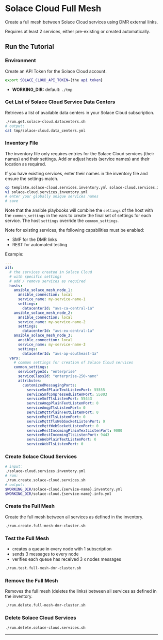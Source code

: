 # Solace Cloud Full Mesh

Create a full mesh between Solace Cloud services using DMR external links.

Requires at least 2 services, either pre-existing or created automatically.


## Run the Tutorial

### Environment
Create an API Token for the Solace Cloud account.

````bash
export SOLACE_CLOUD_API_TOKEN={the api token}
````

* **WORKING_DIR:** default: `./tmp`

### Get List of Solace Cloud Service Data Centers

Retrieves a list of available data centers in your Solace Cloud subscription.

````bash
./run.get.solace-cloud.datacenters.sh
# output:
cat tmp/solace-cloud.data_centers.yml
````

### Inventory File

The inventory file only requires entries for the Solace Cloud services (their names) and their settings.
Add or adjust hosts (service names) and their location as required.

If you have existing services, enter their names in the inventory file and ensure the settings match.

````bash
cp template.solace-cloud.services.inventory.yml solace-cloud.services.inventory.yml
vi solace-cloud.services.inventory.yml
# enter your globally unique services names
# save
````

Note that the ansible playbooks will combine the `settings` of the host with the `common_settings` in the vars to create the final set of settings for each service. The host `settings` override the `common_settings`.

Note for existing services, the following capabilities must be enabled:
- SMF for the DMR links
- REST for automated testing

Example:
````yaml
---
all:
  # the services created in Solace Cloud
  # with specific settings
  # add / remove services as required
  hosts:
    ansible_solace_mesh_node_1:
      ansible_connection: local
      service_name: my-service-name-1
      settings:
        datacenterId: "aws-ca-central-1a"
    ansible_solace_mesh_node_2:
      ansible_connection: local
      service_name: my-service-name-2
      settings:
        datacenterId: "aws-eu-central-1a"
    ansible_solace_mesh_node_3:
      ansible_connection: local
      service_name: my-service-name-3
      settings:
        datacenterId: "aws-ap-southeast-1a"
  vars:
    # common settings for creation of Solace Cloud services
    common_settings:
      serviceTypeId: "enterprise"
      serviceClassId: "enterprise-250-nano"
      attributes:
        customizedMessagingPorts:
          serviceSmfPlainTextListenPort: 55555
          serviceSmfCompressedListenPort: 55003
          serviceSmfTlsListenPort: 55443
          serviceAmqpPlainTextListenPort: 0
          serviceAmqpTlsListenPort: 0
          serviceMqttPlainTextListenPort: 0
          serviceMqttTlsListenPort: 0
          serviceMqttTlsWebSocketListenPort: 0
          serviceMqttWebSocketListenPort: 0
          serviceRestIncomingPlainTextListenPort: 9000
          serviceRestIncomingTlsListenPort: 9443
          serviceWebPlainTextListenPort: 0
          serviceWebTlsListenPort: 0
````


### Create Solace Cloud Services

````bash
# input:
./solace-cloud.services.inventory.yml
# run:
./run.create.solace-cloud.services.sh
# output:
$WORKING_DIR/solace-cloud.{service-name}.inventory.yml
$WORKING_DIR/solace-cloud.{service-name}.info.yml
````

### Create the Full Mesh

Create the full mesh between all services as defined in the inventory.

````bash
./run.create.full-mesh-dmr-cluster.sh
````

### Test the Full Mesh

- creates a queue in every node with 1 subscription
- sends 3 messages to every node
- verifies each queue has received 3 x nodes messages

````bash
./run.test.full-mesh-dmr-cluster.sh
````

### Remove the Full Mesh

Removes the full mesh (deletes the links) between all services as defined in the inventory.

````bash
./run.delete.full-mesh-dmr-cluster.sh
````

### Delete Solace Cloud Services

````bash
./run.delete.solace-cloud.services.sh
````

---
